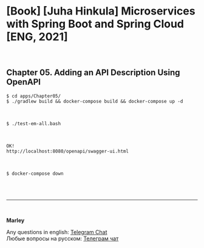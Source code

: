 # [Book] [Juha Hinkula] Microservices with Spring Boot and Spring Cloud [ENG, 2021]

<br/>

## Chapter 05. Adding an API Description Using OpenAPI


```
$ cd apps/Chapter05/
$ ./gradlew build && docker-compose build && docker-compose up -d
```

<br/>

```
$ ./test-em-all.bash
```

<br/>

```
OK!
http://localhost:8080/openapi/swagger-ui.html
```

<br/>

```
$ docker-compose down
```

<br/><br/>

---

<br/>

**Marley**

Any questions in english: <a href="https://javadev.org/chat/">Telegram Chat</a>  
Любые вопросы на русском: <a href="https://javadev.ru/chat/">Телеграм чат</a>